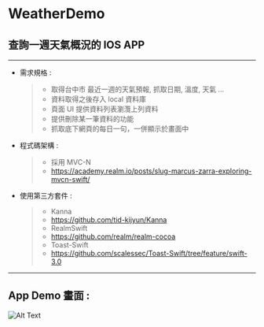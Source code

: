 # WeatherDemo

## 查詢一週天氣概況的 IOS APP

---

* 需求規格 :
  > * 取得台中市 最近一週的天氣預報, 抓取日期, 溫度, 天氣 …
  > * 資料取得之後存入 local 資料庫
  > * 頁面 UI 提供資料列表瀏灠上列資料
  > * 提供刪除某一筆資料的功能
  > * 抓取底下網頁的每日一句，一併顯示於畫面中

* 程式碼架構 :
  > * 採用 MVC-N
  > * https://academy.realm.io/posts/slug-marcus-zarra-exploring-mvcn-swift/

* 使用第三方套件 :
  > * Kanna
  > * https://github.com/tid-kijyun/Kanna
  > * RealmSwift
  > * https://github.com/realm/realm-cocoa
  > * Toast-Swift
  > * https://github.com/scalessec/Toast-Swift/tree/feature/swift-3.0

---

## App Demo 畫面 :

![Alt Text](https://media.giphy.com/media/xFoSTANtZoBbaeQvXV/giphy.gif)
